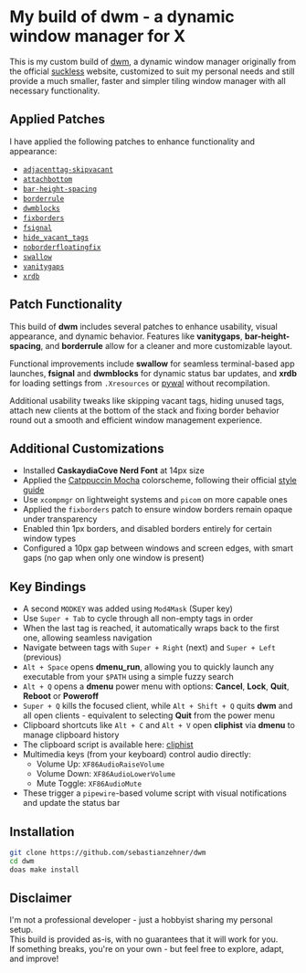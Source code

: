 # My build of dwm - a dynamic window manager for X

This is my custom build of [dwm](https://dwm.suckless.org/), a dynamic window manager originally from the official [suckless](https://suckless.org/) website, customized to suit my personal needs and still provide a much smaller, faster and simpler tiling window manager with all necessary functionality.

## Applied Patches

I have applied the following patches to enhance functionality and appearance:

- [`adjacenttag-skipvacant`](https://dwm.suckless.org/patches/adjacenttag/)
- [`attachbottom`](https://dwm.suckless.org/patches/attachbottom/)
- [`bar-height-spacing`](https://dwm.suckless.org/patches/bar_height/)
- [`borderrule`](https://dwm.suckless.org/patches/borderrule/)
- [`dwmblocks`](https://github.com/ashish-yadav11/dwmblocks)
- [`fixborders`](https://dwm.suckless.org/patches/alpha/)
- [`fsignal`](https://dwm.suckless.org/patches/fsignal/)
- [`hide_vacant_tags`](https://dwm.suckless.org/patches/hide_vacant_tags/)
- [`noborderfloatingfix`](https://dwm.suckless.org/patches/noborder/)
- [`swallow`](https://dwm.suckless.org/patches/swallow/)
- [`vanitygaps`](https://dwm.suckless.org/patches/vanitygaps/)
- [`xrdb`](https://dwm.suckless.org/patches/xrdb/)

## Patch Functionality

This build of **dwm** includes several patches to enhance usability, visual appearance, and dynamic behavior. Features like **vanitygaps**, **bar-height-spacing**, and **borderrule** allow for a cleaner and more customizable layout.

Functional improvements include **swallow** for seamless terminal-based app launches, **fsignal** and **dwmblocks** for dynamic status bar updates, and **xrdb** for loading settings from `.Xresources` or [pywal](https://github.com/eylles/pywal16) without recompilation.

Additional usability tweaks like skipping vacant tags, hiding unused tags, attach new clients at the bottom of the stack and fixing border behavior round out a smooth and efficient window management experience.

## Additional Customizations

- Installed **CaskaydiaCove Nerd Font** at 14px size
- Applied the [Catppuccin Mocha](https://github.com/catppuccin/catppuccin) colorscheme, following their official [style guide](https://github.com/catppuccin/catppuccin/blob/main/docs/style-guide.md)
- Use `xcompmgr` on lightweight systems and `picom` on more capable ones
- Applied the `fixborders` patch to ensure window borders remain opaque under transparency
- Enabled thin 1px borders, and disabled borders entirely for certain window types
- Configured a 10px gap between windows and screen edges, with smart gaps (no gap when only one window is present)

## Key Bindings

- A second `MODKEY` was added using `Mod4Mask` (Super key)
- Use `Super + Tab` to cycle through all non-empty tags in order
- When the last tag is reached, it automatically wraps back to the first one, allowing seamless navigation
- Navigate between tags with `Super + Right` (next) and `Super + Left` (previous)
- `Alt + Space` opens **dmenu_run**, allowing you to quickly launch any executable from your `$PATH` using a simple fuzzy search
- `Alt + Q` opens a **dmenu** power menu with options: **Cancel**, **Lock**, **Quit**, **Reboot** or **Poweroff**
- `Super + Q` kills the focused client, while `Alt + Shift + Q` quits **dwm** and all open clients - equivalent to selecting **Quit** from the power menu
- Clipboard shortcuts like `Alt + C` and `Alt + V` open **cliphist** via **dmenu** to manage clipboard history
- The clipboard script is available here: [cliphist](https://github.com/sebastianzehner/cliphist)
- Multimedia keys (from your keyboard) control audio directly:
  - Volume Up: `XF86AudioRaiseVolume`
  - Volume Down: `XF86AudioLowerVolume`
  - Mute Toggle: `XF86AudioMute`
- These trigger a `pipewire`-based volume script with visual notifications and update the status bar

## Installation

```bash
git clone https://github.com/sebastianzehner/dwm
cd dwm
doas make install
```

## Disclaimer

I'm not a professional developer - just a hobbyist sharing my personal setup.  
This build is provided as-is, with no guarantees that it will work for you.  
If something breaks, you're on your own - but feel free to explore, adapt, and improve!
